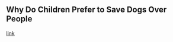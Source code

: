 ## Why Do Children Prefer to Save Dogs Over People

[link](https://www.psychologytoday.com/intl/blog/animals-and-us/202102/why-do-children-prefer-save-dogs-over-people-0)
